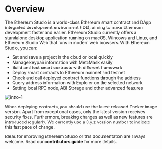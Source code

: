# Overview

The Ethereum Studio is a world-class Ethereum smart contract and DApp integrated development environment (IDE), aiming to make Ethereum development faster and easier. Ethereum Studio currently offers a standalone desktop application running on macOS, Windows and Linux, and Ethereum Studio Web that runs in modern web browsers. With Ethereum Studio, you can:

* Set and save a project in the cloud or local quickly
* Manage keypair information with MetaMask easily
* Build and test smart contracts with different framework
* Deploy smart contracts to Ethereum mainnet and testnet
* Check and call deployed contract functions through the address
* Query address information with Explorer on the selected network
* Setting local RPC node, ABI Storage and other advanced features


![intro-1](/pic/intro-1.png)

When deploying contracts, you should use the latest released Docker image version. Apart from exceptional cases, only the latest version receives security fixes. Furthermore, breaking changes as well as new features are introduced regularly. We currently use a 0.y.z version number to indicate this fast pace of change.


Ideas for improving Ethereum Studio or this documentation are always welcome. Read our **contributors guide** for more details.
